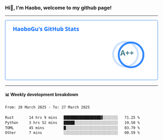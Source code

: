 <!--<h2 align="center"> Hi👋, I'm Haobo, welcome to my github page! </h2>-->
### Hi👋, I'm Haobo, welcome to my github page!
-------

<img href="https://github.com/HaoboGu" src="assets/stats.svg" alt="github stats" /> 

-------

#### 📊 **Weekly development breakdown**
<!--START_SECTION:waka-->

```txt
From: 20 March 2025 - To: 27 March 2025

Rust       14 hrs 9 mins   █████████████████▓░░░░░░░   71.25 %
Python     3 hrs 52 mins   █████░░░░░░░░░░░░░░░░░░░░   19.50 %
TOML       45 mins         █░░░░░░░░░░░░░░░░░░░░░░░░   03.79 %
Other      7 mins          ░░░░░░░░░░░░░░░░░░░░░░░░░   00.59 %
```

<!--END_SECTION:waka-->
<!--
backup url: https://github-readme-status-dusky-ten.vercel.app/api?username=HaoboGu&count_private=true&show_icons=true&theme=transparent&border_color=2f80ed
-->
<!--
**HaoboGu/HaoboGu** is a ✨ _special_ ✨ repository because its `README.md` (this file) appears on your GitHub profile.

Here are some ideas to get you started:

- 🔭 I’m currently working on AI-assisted programming tools
- 🌱 I’m currently learning ...
- 👯 I’m looking to collaborate on ...
- 🤔 I’m looking for help with ...
- 💬 Ask me about ...
- 📫 How to reach me: ...
- 😄 Pronouns: ...
- ⚡ Fun fact: ...
-->
